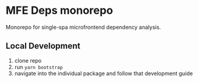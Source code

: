 # MFE Deps monorepo

Monorepo for single-spa microfrontend dependency analysis.

## Local Development

1. clone repo
1. run `yarn bootstrap`
1. navigate into the individual package and follow that development guide